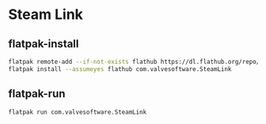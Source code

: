 # Steam Link


## flatpak-install
```sh
flatpak remote-add --if-not-exists flathub https://dl.flathub.org/repo/flathub.flatpakrepo
flatpak install --assumeyes flathub com.valvesoftware.SteamLink
```

## flatpak-run
```sh
flatpak run com.valvesoftware.SteamLink
```
